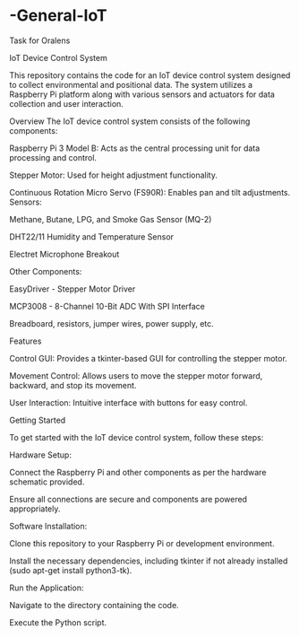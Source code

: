 # -General-IoT
Task for Oralens

IoT Device Control System

This repository contains the code for an IoT device control system designed to collect environmental and positional data. The system utilizes a Raspberry Pi platform along with various sensors and actuators for data collection and user interaction.

Overview
The IoT device control system consists of the following components:

Raspberry Pi 3 Model B: Acts as the central processing unit for data processing and control.

Stepper Motor: Used for height adjustment functionality.

Continuous Rotation Micro Servo (FS90R): Enables pan and tilt adjustments.
Sensors:

Methane, Butane, LPG, and Smoke Gas Sensor (MQ-2)

DHT22/11 Humidity and Temperature Sensor

Electret Microphone Breakout

Other Components:

EasyDriver - Stepper Motor Driver

MCP3008 - 8-Channel 10-Bit ADC With SPI Interface

Breadboard, resistors, jumper wires, power supply, etc.

Features

Control GUI: Provides a tkinter-based GUI for controlling the stepper motor.

Movement Control: Allows users to move the stepper motor forward, backward, and stop its movement.

User Interaction: Intuitive interface with buttons for easy control.

Getting Started

To get started with the IoT device control system, follow these steps:

Hardware Setup:

Connect the Raspberry Pi and other components as per the hardware schematic provided.

Ensure all connections are secure and components are powered appropriately.

Software Installation:

Clone this repository to your Raspberry Pi or development environment.

Install the necessary dependencies, including tkinter if not already installed (sudo apt-get install python3-tk).

Run the Application:

Navigate to the directory containing the code.

Execute the Python script.

